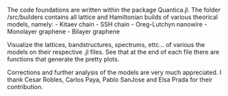 The code foundations are written within the package Quantica.jl. The folder /src/builders contains all lattice and Hamiltonian builds of various theorical models, namely:
        - Kitaev chain
        - SSH chain
        - Oreg-Lutchyn nanowire
        - Monolayer graphene
        - Bilayer graphene

Visualize the lattices, bandstructures, spectrums, ettc... of various the models on their respective .jl files. See that at the end of each file there are functions that generate the pretty plots. 

Corrections and further analysis of the models are very much appreciated.
I thank Cesar Robles, Carlos Paya, Pablo SanJose and Elsa Prada for their contribution. 